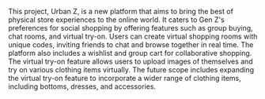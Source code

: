This project, Urban Z, is a new platform that aims to bring the best of physical store experiences to the online world. It caters to Gen Z's preferences for social shopping by offering features such as group buying, chat rooms, and virtual try-on. Users can create virtual shopping rooms with unique codes, inviting friends to chat and browse together in real time. The platform also includes a wishlist and group cart for collaborative shopping. The virtual try-on feature allows users to upload images of themselves and try on various clothing items virtually. The future scope includes expanding the virtual try-on feature to incorporate a wider range of clothing items, including bottoms, dresses, and accessories.
